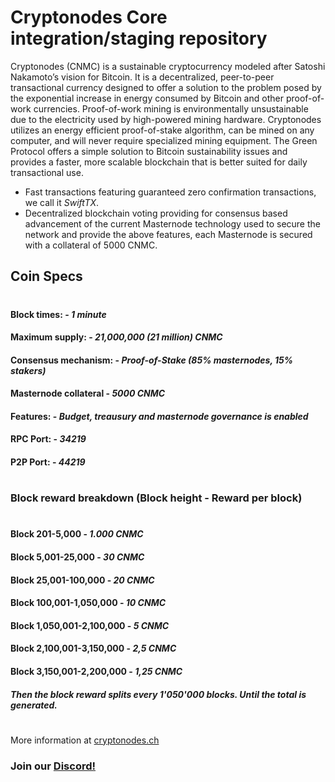 Cryptonodes Core integration/staging repository
=================================================

Cryptonodes (CNMC) is a sustainable cryptocurrency modeled after Satoshi Nakamoto’s vision for Bitcoin. It is a decentralized, peer-to-peer transactional currency designed to offer a solution to the problem posed by the exponential increase in energy consumed by Bitcoin and other proof-of-work currencies. Proof-of-work mining is environmentally unsustainable due to the electricity used by high-powered mining hardware. Cryptonodes utilizes an energy efficient proof-of-stake algorithm, can be mined on any computer, and will never require specialized mining equipment. The Green Protocol offers a simple solution to Bitcoin sustainability issues and provides a faster, more scalable blockchain that is better suited for daily transactional use.

- Fast transactions featuring guaranteed zero confirmation transactions, we call it _SwiftTX_.
- Decentralized blockchain voting providing for consensus based advancement of the current Masternode
  technology used to secure the network and provide the above features, each Masternode is secured
  with a collateral of 5000 CNMC.

## Coin Specs

#

#### Block times: - *1 minute* 
#### Maximum supply: - *21,000,000 (21 million) CNMC*
#### Consensus mechanism: - *Proof-of-Stake (85% masternodes, 15% stakers)*
#### Masternode collateral - *5000 CNMC*  
#### Features: - *Budget, treausury and masternode governance is enabled* 
#### RPC Port: - *34219* 
#### P2P Port: - *44219* 

#

### Block reward breakdown (Block height - Reward per block)
#
#### Block 201-5,000	  -   *1.000 CNMC*
#### Block 5,001-25,000   -   *30 CNMC*
#### Block 25,001-100,000  -   *20 CNMC*
#### Block 100,001-1,050,000  -   *10 CNMC*
#### Block 1,050,001-2,100,000  -  *5 CNMC*
#### Block 2,100,001-3,150,000   -   *2,5 CNMC*
#### Block 3,150,001-2,200,000   -   *1,25 CNMC*

#### *Then the block reward splits every 1'050'000 blocks. Until the total is generated.*

#

More information at [cryptonodes.ch](http://www.cryptonodes.ch)
### Join our [Discord!](https://discord.gg/Bz8ejJP)
